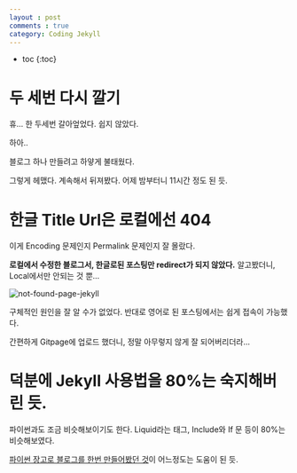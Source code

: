 ```yaml
---
layout : post
comments : true
category: Coding Jekyll
---
```


* toc
{:toc}

# 두 세번 다시 깔기

휴...
한 두세번 갈아엎었다.
쉽지 않았다.

하아..

블로그 하나 만들려고 하얗게 불태웠다.

그렇게 헤맸다.
계속해서 뒤져봤다.
어제 밤부터니 11시간 정도 된 듯.


# 한글 Title Url은 로컬에선 404

이게 Encoding 문제인지 Permalink 문제인지 잘 몰랐다.

**로컬에서 수정한 블로그서, 한글로된 포스팅만 redirect가 되지 않았다.**
알고봤더니, Local에서만 안되는 것 뿐...

![not-found-page-jekyll](https://user-images.githubusercontent.com/35059428/56090617-226c1900-5ed7-11e9-9402-51b4d6ee6c7d.jpg)


구체적인 원인을 잘 알 수가 없었다.
반대로 영어로 된 포스팅에서는 쉽게 접속이 가능했다.

간편하게 Gitpage에 업로드 했더니, 정말 아무렇지 않게 잘 되어버리더라...


# 덕분에 Jekyll 사용법을 80%는 숙지해버린 듯.

파이썬과도 조금 비슷해보이기도 한다.
Liquid라는 태그, Include와 If 문 등이 80%는 비슷해보였다.

[파이썬 장고로 블로그를 한번 만들어봤던 것](https://ellie-django-blog.herokuapp.com)이 어느정도는 도움이 된 듯.
